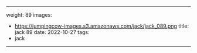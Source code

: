 
---
weight: 89
images:
- https://jumpingcow-images.s3.amazonaws.com/jack/jack_089.png
title: jack 89
date: 2022-10-27
tags:
- jack
---
